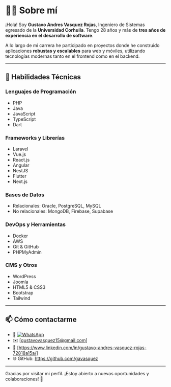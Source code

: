 # 👨‍💻 Sobre mí

¡Hola! Soy **Gustavo Andres Vasquez Rojas**, Ingeniero de Sistemas egresado de la **Universidad Corhuila**. Tengo 28 años y más de **tres años de experiencia en el desarrollo de software**.

A lo largo de mi carrera he participado en proyectos donde he construido aplicaciones **robustas y escalables** para web y móviles, utilizando tecnologías modernas tanto en el frontend como en el backend.

---

## 🧠 Habilidades Técnicas

### Lenguajes de Programación
- PHP
- Java
- JavaScript
- TypeScript
- Dart

### Frameworks y Librerías
- Laravel
- Vue.js
- React.js
- Angular
- NestJS
- Flutter
- Next.js

### Bases de Datos
- Relacionales: Oracle, PostgreSQL, MySQL
- No relacionales: MongoDB, Firebase, Supabase

### DevOps y Herramientas
- Docker
- AWS
- Git & GitHub
- PHPMyAdmin

### CMS y Otros
- WordPress
- Joomla
- HTML5 & CSS3
- Bootstrap
- Tailwind
---

## 📫 Cómo contactarme

- 📱 [![WhatsApp](https://img.shields.io/badge/WhatsApp-25D366?style=flat&logo=whatsapp&logoColor=white)](https://wa.me/573004406300)
- ✉️ [gustavovasquez15@gmail.com]
- 💼 [https://www.linkedin.com/in/gustavo-andres-vasquez-rojas-72818a15a/]
- 🌐 GitHub: https://github.com/gavasquez

---

Gracias por visitar mi perfil. ¡Estoy abierto a nuevas oportunidades y colaboraciones! 🚀
